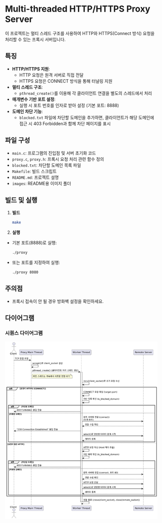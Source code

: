 # Multi-threaded HTTP/HTTPS Proxy Server

이 프로젝트는 멀티 스레드 구조를 사용하여 HTTP와 HTTPS(Connect 방식) 요청을 처리할 수 있는 프록시 서버입니다.

## 특징

- **HTTP/HTTPS 지원**:
  - HTTP 요청은 원격 서버로 직접 전달
  - HTTPS 요청은 CONNECT 방식을 통해 터널링 지원
- **멀티 스레드 구조**:
  - `pthread_create()`를 이용해 각 클라이언트 연결을 별도의 스레드에서 처리
- **매개변수 기반 포트 설정**:
  - 실행 시 포트 번호를 인자로 받아 설정 (기본 포트: 8888)
- **도메인 차단 기능**:
  - `blocked.txt` 파일에 차단할 도메인을 추가하면, 클라이언트가 해당 도메인에 접근 시 403 Forbidden과 함께 차단 페이지를 표시

## 파일 구성

- `main.c`: 프로그램의 진입점 및 서버 초기화 코드
- `proxy.c`, `proxy.h`: 프록시 요청 처리 관련 함수 정의
- `blocked.txt`: 차단할 도메인 목록 파일
- `Makefile`: 빌드 스크립트
- `README.md`: 프로젝트 설명
- `images`: README용 이미지 폴더

## 빌드 및 실행

1. **빌드**

   ```bash
   make
   ```

2. **실행**

- 기본 포트(8888)로 실행:
  ```bash
  ./proxy
  ```
- 또는 포트를 지정하여 실행:
  ```bash
  ./proxy 8080
  ```

## 주의점

- 프록시 접속이 안 될 경우 방화벽 설정을 확인하세요.

## 다이어그램

### 시퀀스 다이어그램

![diagram](images/multi_thread_diagram.png)



